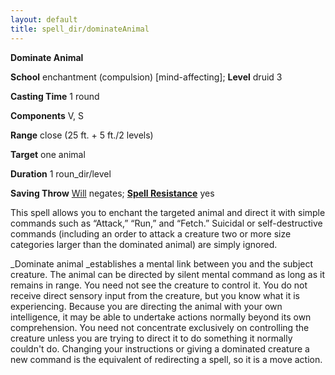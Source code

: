 ```yaml
---
layout: default
title: spell_dir/dominateAnimal
---
```

 **Dominate Animal**

**School** enchantment (compulsion) [mind-affecting]; **Level** druid 3

**Casting Time** 1 round

**Components** V, S

**Range** close (25 ft. + 5 ft./2 levels)

**Target** one animal

**Duration** 1 roun_dir/level

**Saving Throw** [Will](../combat#_will) negates; **[Spell Resistance](../glossary#_spell-resistance)** yes

This spell allows you to enchant the targeted animal and direct it with simple commands such as “Attack,” “Run,” and “Fetch.” Suicidal or self-destructive commands (including an order to attack a creature two or more size categories larger than the dominated animal) are simply ignored.

_Dominate animal _establishes a mental link between you and the subject creature. The animal can be directed by silent mental command as long as it remains in range. You need not see the creature to control it. You do not receive direct sensory input from the creature, but you know what it is experiencing. Because you are directing the animal with your own intelligence, it may be able to undertake actions normally beyond its own comprehension. You need not concentrate exclusively on controlling the creature unless you are trying to direct it to do something it normally couldn't do. Changing your instructions or giving a dominated creature a new command is the equivalent of redirecting a spell, so it is a move action.

